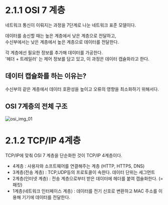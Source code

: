 # 2.1.1 OSI 7 계층
네트워크 통신이 이뤄지는 과정을 7단계로 나눈 네트워크 표준 모델이다. 

데이터를 송신할 때는 높은 계층에서 낮은 계층으로 전달하고,    
수신부에서는 낮은 계층에서 높은 계층으로 데이터를 전달한다. 

각 계층에선 필요한 정보를 추가해 데이터를 가공한다.   
'헤더 + 트레일러' 는 제어 정보를 담고 있고, 이 과정은 데이터 캡슐화라고 한다.   

## 데이터 캡슐화를 하는 이유는? 
수신부의 같은 계층에서 데이터 호환성을 높이고 오류의 영향을 최소화하기 위해서다. 

## OSI 7계층의 전체 구조
![osi_img_01](https://github.com/leeshinbi/CS_Study/assets/109641586/c56b91a7-ab40-476d-b96d-cba3b1797bd8)

# 2.1.2 TCP/IP 4계층
TCP/IP에 맞춰 OSI 7 계층을 단순화한 것이 TCP/IP 4계층이다. 

- 4계층 : 사용자와 소프트웨어를 연결해주는 계층 (HTTP, HTTPS, DNS)
- 3계층(전송 계층) : TCP,UDP등의 프로토콜이 속한다. 데이터 단위는 세그먼트
- 2계층(인터넷 계층) : 전송 계층으로부터 받은 데이터에 헤더를 붙여 캡슐화한다. (=패킷)
- 1계층(네트워크 인터페이스 계층) : 데이터를 전기 신호로 변환하고 MAC 주소를 이용해 기기에 데이터를 전달한다. 

